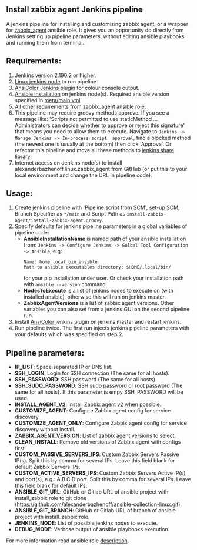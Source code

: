 Install zabbix agent Jenkins pipeline
-------------------------------------

A jenkins pipeline for installing and customizing zabbix agent, or a wrapper for
[zabbix_agent](https://github.com/alexanderbazhenoff/ansible-collection-linux/tree/main/roles/zabbix_agent)
ansible role. It gives you an opportunity do directly from Jenkins setting up pipeline parameters, without editing
ansible playbooks and running them from terminal.

## Requirements:
1. Jenkins version 2.190.2 or higher.
2. [Linux jenkins node](https://www.jenkins.io/doc/book/installing/linux/) to run pipeline.
3. [AnsiColor Jenkins plugin](https://plugins.jenkins.io/ansicolor/) for colour console output.
4. [Ansible installation](https://docs.ansible.com/ansible/latest/installation_guide/intro_installation.html) on 
   jenkins node(s). Required ansible version specified in
   [meta/main.yml](https://github.com/alexanderbazhenoff/ansible-collection-linux/blob/main/roles/zabbix_agent/meta/main.yml) 
5. All other requirements from
[zabbix_agent ansible role](https://github.com/alexanderbazhenoff/ansible-collection-linux/tree/main/roles/zabbix_agent#requirements).
6. This pipeline may require groovy methods approve. If you see a message like:
   'Scripts not permitted to use staticMethod ... Administrators can decide whether to approve or reject this signature'
   that means you need to allow them to execute. Navigate to `Jenkins -> Manage Jenkins -> In-process script 
   approval`, find a blocked method (the newest one is usually at the bottom) then click 'Approve'. Or refactor this
   pipeline and move all these methods to 
   [jenkins share library](https://www.jenkins.io/doc/book/pipeline/shared-libraries/).
7. Internet access on Jenkins node(s) to install alexanderbazhenoff.linux.zabbix_agent from GitHub (or put this to your 
   local environment and change the URL in pipeline code).

## Usage:
1. Create jenkins pipeline with 'Pipeline script from SCM', set-up SCM, Branch Specifier as `*/main` and Script Path as
   `install-zabbix-agent/install-zabbix-agent.groovy`.
2. Specify defaults for jenkins pipeline parameters in a global variables of pipeline code:
   - **AnsibleInstallationName** is named path of your ansible installation from:
     `Jenkins -> Configure Jenkins -> Golbal Tool Configuration -> Ansible`, e.g:
     ```
     Name: home_local_bin_ansible
     Path to ansible executables directory: $HOME/.local/bin/
     ```
     for your pip installation under user. Or check your installation path with `ansible --version` command.
   - **NodesToExecute** is a list of jenkins nodes to execute on (with installed ansible), otherwise this will run 
     on jenkins master.
   - **ZabbixAgentVersions** is a list of zabbix agent versions.
   Other variables you can also set from a jenkins GUI on the second pipeline run.
3. Install [AnsiColor](https://plugins.jenkins.io/ansicolor/) jenkins plugin on jenkins master and restart jenkins.
4. Run pipeline twice. The first run injects jenkins pipeline parameters with your defaults which was specified on
   step 2.

## Pipeline parameters:
- **IP_LIST**: Space separated IP or DNS list.
- **SSH_LOGIN**: Login for SSH connection (The same for all hosts).
- **SSH_PASSWORD**: SSH password (The same for all hosts).
- **SSH_SUDO_PASSWORD**: SSH sudo password or root password (The same for all hosts). If this parameter is empy 
  SSH_PASSWORD will be used.
- **INSTALL_AGENT_V2**: Install
  [Zabbix agent v2](https://www.zabbix.com/documentation/current/en/manual/concepts/agent2) when possible.
- **CUSTOMIZE_AGENT**: Configure Zabbix agent config for service discovery.
- **CUSTOMIZE_AGENT_ONLY**: Configure Zabbix agent config for service discovery without install.
- **ZABBIX_AGENT_VERSION**: List of [zabbix agent versions](https://www.zabbix.com/download_agents) to select.
- **CLEAN_INSTALL**: Remove old versions of Zabbix agent with configs first.
- **CUSTOM_PASSIVE_SERVERS_IPS**: Custom Zabbix Servers Passive IP(s). Split this by comma for several IPs. Leave this 
  field blank for default Zabbix Servers IPs.
- **CUSTOM_ACTIVE_SERVERS_IPS**: Custom Zabbix Servers Active IP(s) and port(s), e.g.: A.B.C.D:port. Split this by comma 
  for several IPs. Leave this field blank for default IPs.
- **ANSIBLE_GIT_URL**: GitHub or Gitlab URL of ansible project with install_zabbix role to git clone
  (https://github.com/alexanderbazhenoff/ansible-collection-linux.git).
- **ANSIBLE_GIT_BRANCH**: GitHub or Gitlab URL of branch of ansible project with install_zabbix role.
- **JENKINS_NODE**: List of possible jenkins nodes to execute.
- **DEBUG_MODE**: Verbose output of ansible playbooks execution.

For more information read ansible role
[description](https://github.com/alexanderbazhenoff/ansible-collection-linux/tree/main/roles/zabbix_agent).
